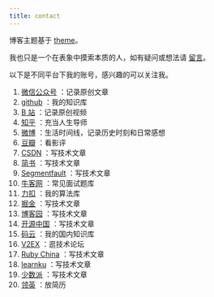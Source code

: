 ```yaml
---
title: contact
---
```


博客主题基于 [theme](https://github.com/professordeng/theme)。

我也只是一个在表象中摸索本质的人，如有疑问或想法请 [留言](https://github.com/professordeng/professordeng.github.io/issues/new)。

以下是不同平台下我的账号，感兴趣的可以关注我。

1. [微信公众号](/img/gzh.jpg) ：记录原创文章
2. [github](https://github.com/professordeng) ：我的知识库
3. [B 站](https://space.bilibili.com/491275843) ：记录原创视频
4. [知乎](https://www.zhihu.com/people/professordeng) ：充当人生导师
5. [微博](https://weibo.com/codeng) ：生活时间线，记录历史时刻和日常感想
6. [豆瓣](https://www.douban.com/people/professordeng/) ：看影评
7. [CSDN](https://blog.csdn.net/professordeng) ：写技术文章
8. [简书](https://www.jianshu.com/u/457d7b6a84ec) ：写技术文章
9. [Segmentfault](https://segmentfault.com/u/professordeng) ：写技术文章
10. [牛客网](https://www.nowcoder.com/profile/818052875) ：常见面试题库
11. [力扣](https://leetcode-cn.com/u/professordeng/) ：我的算法库
12. [掘金](https://juejin.im/user/5e7b10c0e51d4526ed66dcc7) ：写技术文章
13. [博客园](https://www.cnblogs.com/professordeng) ：写技术文章
14. [开源中国](https://my.oschina.net/professordeng) ：写技术文章
15. [码云](https://gitee.com/professordeng) ：我的国内知识库
16. [V2EX](https://www.v2ex.com/member/professordeng) ：逛技术论坛
17. [Ruby China](https://ruby-china.org/professordeng) ：写技术文章
18. [learnku](https://learnku.com/users/59794) ：写技术文章
19. [少数派](https://sspai.com/u/professordeng) ：写技术文章
20. [领英](https://www.linkedin.com/in/professordeng/) ：放简历
